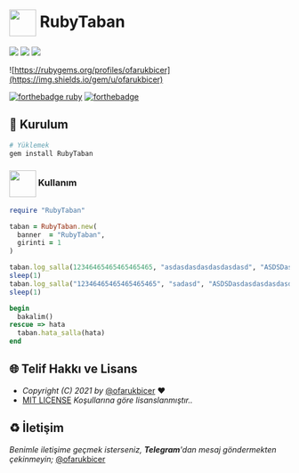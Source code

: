 # <img src="https://www.akashtrehan.com/assets/images/emoji/terminal.png" height="48" align="center">  RubyTaban

[![](https://img.shields.io/gem/dt/RubyTaban)](https://rubygems.org/gems/RubyTaban)
[![](https://img.shields.io/gem/v/RubyTaban)](https://rubygems.org/gems/RubyTaban)
![](https://img.shields.io/github/languages/code-size/ofarukbicer/RubyTaban)

![https://rubygems.org/profiles/ofarukbicer](https://img.shields.io/gem/u/ofarukbicer)

[![forthebadge ruby](https://forthebadge.com/images/badges/made-with-ruby.svg)](https://www.ruby-lang.org)
[![forthebadge](https://forthebadge.com/images/badges/built-with-love.svg)](https://github.com/ofarukbicer)

## 🚀 Kurulum

```bash
# Yüklemek 
gem install RubyTaban
```

### <img src="https://i.imgur.com/ETZ1ABF.png" height="48" align="center"> Kullanım

```rb 
require "RubyTaban"

taban = RubyTaban.new(
  banner  = "RubyTaban",
  girinti = 1
)

taban.log_salla(12346465465465465465, "asdasdasdasdasdasdasd", "ASDSDasdasdasdasdasd")
sleep(1)
taban.log_salla("12346465465465465465", "sadasd", "ASDSDasdasdasdasdasd")
sleep(1)

begin
  bakalim()
rescue => hata
  taban.hata_salla(hata)
end
```

## 🌐 Telif Hakkı ve Lisans

* *Copyright (C) 2021 by* [@ofarukbicer](https://github.com/ofarukbicer) ❤️️
* [MIT LICENSE](https://github.com/ofarukbicer/RubyTaban/blob/master/LICENSE) *Koşullarına göre lisanslanmıştır..*

## ♻️ İletişim

*Benimle iletişime geçmek isterseniz, **Telegram**'dan mesaj göndermekten çekinmeyin;* [@ofarukbicer](https://t.me/ofarukbicer)
